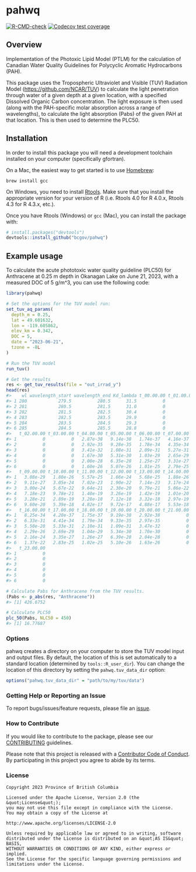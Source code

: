 
<!--
Copyright 2023 Province of British Columbia
&#10;Licensed under the Apache License, Version 2.0 (the "License");
you may not use this file except in compliance with the License.
You may obtain a copy of the License at
&#10;http://www.apache.org/licenses/LICENSE-2.0
&#10;Unless required by applicable law or agreed to in writing, software distributed under the License is distributed on an "AS IS" BASIS,
WITHOUT WARRANTIES OR CONDITIONS OF ANY KIND, either express or implied.
See the License for the specific language governing permissions and limitations under the License.
-->
<!-- README.md is generated from README.Rmd. Please edit that file -->

# pahwq

<!-- badges: start -->

[![R-CMD-check](https://github.com/bcgov/pahwq/actions/workflows/R-CMD-check.yaml/badge.svg)](https://github.com/bcgov/pahwq/actions/workflows/R-CMD-check.yaml)
[![Codecov test
coverage](https://codecov.io/gh/bcgov/pahwq/branch/main/graph/badge.svg)](https://app.codecov.io/gh/bcgov/pahwq?branch=main)
<!-- badges: end -->

## Overview

Implementation of the Photoxic Lipid Model (PTLM) for the calculation of
Canadian Water Quality Guidelines for Polycyclic Aromatic Hydrocarbons
(PAH).

This package uses the Tropospheric Ultraviolet and Visible (TUV)
Radiation Model (<https://github.com/NCAR/TUV>) to calculate the light
penetration through water of a given depth at a given location, with a
specified Dissolved Organic Carbon concentration. The light exposure is
then used (along with the PAH-specific molar absorption across a range
of wavelengths), to calculate the light absorption (Pabs) of the given
PAH at that location. This is then used to determine the PLC50.

## Installation

In order to install this package you will need a development toolchain
installed on your computer (specifically gfortran).

On a Mac, the easiest way to get started is to use
[Homebrew](https://brew.sh/):

    brew install gcc

On Windows, you need to install
[Rtools](https://cran.r-project.org/bin/windows/Rtools/). Make sure that
you install the appropriate version for your version of R (i.e. Rtools
4.0 for R 4.0.x, Rtools 4.3 for R 4.3.x, etc.).

Once you have Rtools (Windows) or `gcc` (Mac), you can install the
package with:

``` r
# install.packages("devtools")
devtools::install_github("bcgov/pahwq")
```

## Example usage

To calculate the acute phototoxic water quality guideline (PLC50) for
Anthracene at 0.25 m depth in Okanagan Lake on June 21, 2023, with a
measured DOC of 5 g/m^3, you can use the following code:

``` r
library(pahwq)

# Set the options for the TUV model run:
set_tuv_aq_params(
  depth_m = 0.25,
  lat = 49.601632,
  lon = -119.605862,
  elev_km = 0.342,
  DOC = 5,
  date = "2023-06-21",
  tzone = -8L
)

# Run the TUV model
run_tuv()

# Get the results
res <- get_tuv_results(file = "out_irrad_y")
head(res)
#>    wl wavelength_start wavelength_end Kd_lambda t_00.00.00 t_01.00.00
#> 1 280            279.5          280.5      31.5          0          0
#> 2 281            280.5          281.5      31.0          0          0
#> 3 282            281.5          282.5      30.4          0          0
#> 4 283            282.5          283.5      29.9          0          0
#> 5 284            283.5          284.5      29.3          0          0
#> 6 285            284.5          285.5      28.8          0          0
#>   t_02.00.00 t_03.00.00 t_04.00.00 t_05.00.00 t_06.00.00 t_07.00.00 t_08.00.00
#> 1          0          0   2.87e-38   9.14e-38   1.74e-37   4.16e-37   7.37e-34
#> 2          0          0   2.92e-35   9.28e-35   1.78e-34   4.35e-34   5.71e-31
#> 3          0          0   3.41e-32   1.08e-31   2.09e-31   5.27e-31   5.02e-28
#> 4          0          0   1.67e-30   5.31e-30   1.03e-29   2.65e-29   2.10e-26
#> 5          0          0   2.00e-28   6.35e-28   1.25e-27   3.31e-27   2.02e-24
#> 6          0          0   1.60e-26   5.07e-26   1.01e-25   2.79e-25   1.28e-22
#>   t_09.00.00 t_10.00.00 t_11.00.00 t_12.00.00 t_13.00.00 t_14.00.00 t_15.00.00
#> 1   3.08e-29   1.80e-26   5.57e-25   1.66e-24   5.68e-25   1.88e-26   3.30e-29
#> 2   9.11e-27   3.05e-24   7.02e-23   1.90e-22   7.14e-23   3.17e-24   9.71e-27
#> 3   3.00e-24   5.67e-22   9.64e-21   2.38e-20   9.79e-21   5.86e-22   3.17e-24
#> 4   7.18e-23   9.78e-21   1.40e-19   3.26e-19   1.42e-19   1.01e-20   7.57e-23
#> 5   3.28e-21   2.89e-19   3.28e-18   7.12e-18   3.32e-18   2.97e-19   3.44e-21
#> 6   9.60e-20   5.39e-18   4.82e-17   9.72e-17   4.88e-17   5.53e-18   1.00e-19
#>   t_16.00.00 t_17.00.00 t_18.00.00 t_19.00.00 t_20.00.00 t_21.00.00 t_22.00.00
#> 1   8.25e-34   4.20e-37   1.75e-37   9.19e-38   2.92e-38          0          0
#> 2   6.33e-31   4.41e-34   1.79e-34   9.33e-35   2.97e-35          0          0
#> 3   5.50e-28   5.33e-31   2.10e-31   1.09e-31   3.47e-32          0          0
#> 4   2.29e-26   2.69e-29   1.04e-29   5.34e-30   1.70e-30          0          0
#> 5   2.16e-24   3.35e-27   1.26e-27   6.39e-28   2.04e-28          0          0
#> 6   1.37e-22   2.83e-25   1.02e-25   5.10e-26   1.63e-26          0          0
#>   t_23.00.00
#> 1          0
#> 2          0
#> 3          0
#> 4          0
#> 5          0
#> 6          0

# Calculate Pabs for Anthracene from the TUV results.
(Pabs <- p_abs(res, "Anthracene"))
#> [1] 426.6752

# Calculate PLC50
plc_50(Pabs, NLC50 = 450)
#> [1] 16.77687
```

### Options

pahwq creates a directory on your computer to store the TUV model input
and output files. By default, the location of this is set automatically
to a standard location (determined by `tools::R_user_dir`). You can
change the location of this directory by setting the
`pahwq.tuv_data_dir` option:

``` r
options("pahwq.tuv_data_dir" = "path/to/my/tuv/data")
```

### Getting Help or Reporting an Issue

To report bugs/issues/feature requests, please file an
[issue](https://github.com/bcgov/pahwq/issues/).

### How to Contribute

If you would like to contribute to the package, please see our
[CONTRIBUTING](CONTRIBUTING.md) guidelines.

Please note that this project is released with a [Contributor Code of
Conduct](CODE_OF_CONDUCT.md). By participating in this project you agree
to abide by its terms.

### License

    Copyright 2023 Province of British Columbia

    Licensed under the Apache License, Version 2.0 (the &quot;License&quot;);
    you may not use this file except in compliance with the License.
    You may obtain a copy of the License at

    http://www.apache.org/licenses/LICENSE-2.0

    Unless required by applicable law or agreed to in writing, software distributed under the License is distributed on an &quot;AS IS&quot; BASIS,
    WITHOUT WARRANTIES OR CONDITIONS OF ANY KIND, either express or implied.
    See the License for the specific language governing permissions and limitations under the License.
